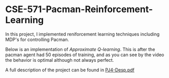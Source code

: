 # CSE-571-Pacman-Reinforcement-Learning
In this project, I implemented reniforcement learning techniques including MDP's for controlling Pacman.

Below is an implementation of *Approximate Q-learning*. This is after the pacman agent had 50 episodes of training, and as you can see by the video the behavior is optimal although not always perfect.

A full description of the project can be found in [PJ4-Desp.pdf](https://github.com/forksup/CSE-571-Pacman-Reinforcement-Learning/blob/main/PJ4-Desp.pdf)
